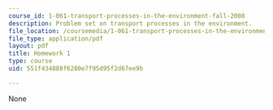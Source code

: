 ```yaml
---
course_id: 1-061-transport-processes-in-the-environment-fall-2008
description: Problem set on transport processes in the environment.
file_location: /coursemedia/1-061-transport-processes-in-the-environment-fall-2008/551f434888f6280e7f95d95f2d67ee9b_f02homework1.pdf
file_type: application/pdf
layout: pdf
title: Homework 1
type: course
uid: 551f434888f6280e7f95d95f2d67ee9b

---
```

None